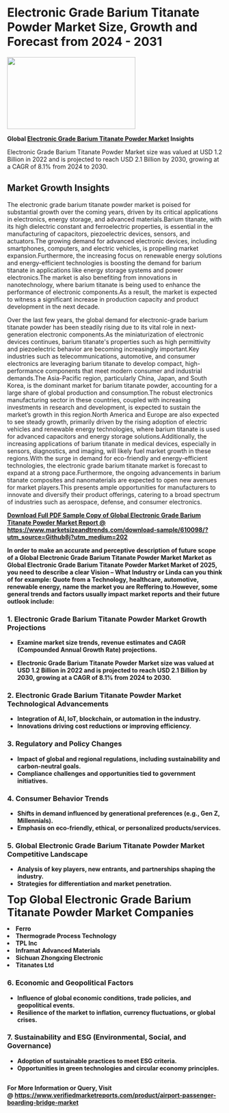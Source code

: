 <H1>Electronic Grade Barium Titanate Powder Market Size, Growth and Forecast from 2024 - 2031</H1><img class="aligncenter size-medium wp-image-584254" src="https://thirdeyenews.in/wp-content/uploads/2024/09/Global-Market-Research-300x168.jpeg" alt="" width="300" height="168" /><p><strong>Global&nbsp;<a href="https://www.marketsizeandtrends.com/download-sample/610098/?utm_source=Github8j?utm_medium=202">Electronic Grade Barium Titanate Powder Market</a> Insights</strong></p><p>Electronic Grade Barium Titanate Powder Market size was valued at USD 1.2 Billion in 2022 and is projected to reach USD 2.1 Billion by 2030, growing at a CAGR of 8.1% from 2024 to 2030.</p><p><h2>Market Growth Insights</h2> <p>The electronic grade barium titanate powder market is poised for substantial growth over the coming years, driven by its critical applications in electronics, energy storage, and advanced materials.Barium titanate, with its high dielectric constant and ferroelectric properties, is essential in the manufacturing of capacitors, piezoelectric devices, sensors, and actuators.The growing demand for advanced electronic devices, including smartphones, computers, and electric vehicles, is propelling market expansion.Furthermore, the increasing focus on renewable energy solutions and energy-efficient technologies is boosting the demand for barium titanate in applications like energy storage systems and power electronics.The market is also benefiting from innovations in nanotechnology, where barium titanate is being used to enhance the performance of electronic components.As a result, the market is expected to witness a significant increase in production capacity and product development in the next decade.</p> <p><strong><a href="#"></a></strong></p> <p>Over the last few years, the global demand for electronic-grade barium titanate powder has been steadily rising due to its vital role in next-generation electronic components.As the miniaturization of electronic devices continues, barium titanate's properties such as high permittivity and piezoelectric behavior are becoming increasingly important.Key industries such as telecommunications, automotive, and consumer electronics are leveraging barium titanate to develop compact, high-performance components that meet modern consumer and industrial demands.The Asia-Pacific region, particularly China, Japan, and South Korea, is the dominant market for barium titanate powder, accounting for a large share of global production and consumption.The robust electronics manufacturing sector in these countries, coupled with increasing investments in research and development, is expected to sustain the market’s growth in this region.North America and Europe are also expected to see steady growth, primarily driven by the rising adoption of electric vehicles and renewable energy technologies, where barium titanate is used for advanced capacitors and energy storage solutions.Additionally, the increasing applications of barium titanate in medical devices, especially in sensors, diagnostics, and imaging, will likely fuel market growth in these regions.With the surge in demand for eco-friendly and energy-efficient technologies, the electronic grade barium titanate market is forecast to expand at a strong pace.Furthermore, the ongoing advancements in barium titanate composites and nanomaterials are expected to open new avenues for market players.This presents ample opportunities for manufacturers to innovate and diversify their product offerings, catering to a broad spectrum of industries such as aerospace, defense, and consumer electronics.</p> <p><strong><a href="#"></p><p><span class=""><strong>Download Full PDF Sample Copy of Global Electronic Grade Barium Titanate Powder Market Report</strong> @ <a href="https://www.marketsizeandtrends.com/download-sample/610098/?utm_source=Github8j?utm_medium=202" target="_blank">https://www.marketsizeandtrends.com/download-sample/610098/?utm_source=Github8j?utm_medium=202</a></span></p><p>In order to make an accurate and perceptive description of future scope of a Global&nbsp;Electronic Grade Barium Titanate Powder Market Market as Global&nbsp;Electronic Grade Barium Titanate Powder Market Market of 2025, you need to describe a clear Vision &ndash; What Industry or Linda can you think of for example: Quote from a Technology, healthcare, automotive, renewable energy, name the market you are Reffering to.However, some general trends and factors usually impact market reports and their future outlook include:</p><h3>1.&nbsp;<strong>Electronic Grade Barium Titanate Powder Market Growth Projections</strong></h3><ul><li>Examine market size trends, revenue estimates and CAGR (Compounded Annual Growth Rate) projections.</li><li><p>Electronic Grade Barium Titanate Powder Market size was valued at USD 1.2 Billion in 2022 and is projected to reach USD 2.1 Billion by 2030, growing at a CAGR of 8.1% from 2024 to 2030.</p></li></ul><h3>2.&nbsp;<strong>Electronic Grade Barium Titanate Powder Market Technological Advancements</strong></h3><ul><li>Integration of AI, IoT, blockchain, or automation in the industry.</li><li>Innovations driving cost reductions or improving efficiency.</li></ul><h3>3.&nbsp;<strong>Regulatory and Policy Changes</strong></h3><ul><li>Impact of global and regional regulations, including sustainability and carbon-neutral goals.</li><li>Compliance challenges and opportunities tied to government initiatives.</li></ul><h3>4.&nbsp;<strong>Consumer Behavior Trends</strong></h3><ul><li>Shifts in demand influenced by generational preferences (e.g., Gen Z, Millennials).</li><li>Emphasis on eco-friendly, ethical, or personalized products/services.</li></ul><h3>5.&nbsp;<strong>Global Electronic Grade Barium Titanate Powder Market Competitive Landscape</strong></h3><ul><li>Analysis of key players, new entrants, and partnerships shaping the industry.</li><li>Strategies for differentiation and market penetration.</li></ul><p data-pm-slice="1 1 []"><span style="color: inherit; font-family: inherit; font-size: 25px;">Top Global Electronic Grade Barium Titanate Powder Market Companies</span></p><div class="" data-test-id=""><p><li>Ferro</li><li> Thermograde Process Technology</li><li> TPL Inc</li><li> Inframat Advanced Materials</li><li> Sichuan Zhongxing Electronic</li><li> Titanates Ltd</li></p></div><h3>6.&nbsp;<strong>Economic and Geopolitical Factors</strong></h3><ul><li>Influence of global economic conditions, trade policies, and geopolitical events.</li><li>Resilience of the market to inflation, currency fluctuations, or global crises.</li></ul><h3>7.&nbsp;<strong>Sustainability and ESG (Environmental, Social, and Governance)</strong></h3><ul><li>Adoption of sustainable practices to meet ESG criteria.</li><li>Opportunities in green technologies and circular economy principles.</li></ul><h2><strong style="font-size: 14px;">For More Information or Query, Visit @&nbsp;</strong><a style="background-color: #ffffff; font-size: 14px;" href="https://www.marketsizeandtrends.com/report/electronic-grade-barium-titanate-powder-market/" target="_blank">https://www.verifiedmarketreports.com/product/airport-passenger-boarding-bridge-market</a></h2>